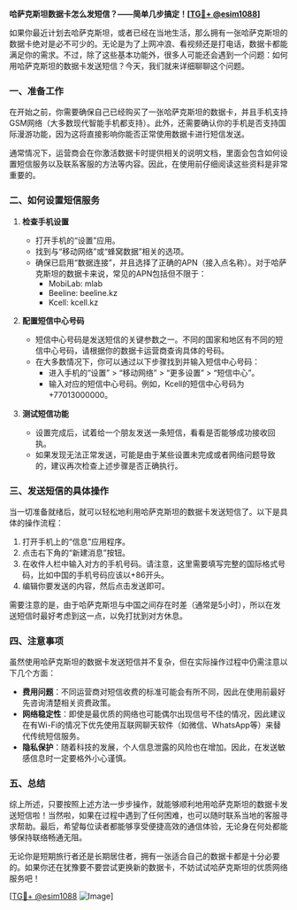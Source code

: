 **哈萨克斯坦数据卡怎么发短信？——简单几步搞定！[[TG💪+ @esim1088](https://t.me/s/esim1088)]**

如果你最近计划去哈萨克斯坦，或者已经在当地生活，那么拥有一张哈萨克斯坦的数据卡绝对是必不可少的。无论是为了上网冲浪、看视频还是打电话，数据卡都能满足你的需求。不过，除了这些基本功能外，很多人可能还会遇到一个问题：如何用哈萨克斯坦的数据卡发送短信？今天，我们就来详细聊聊这个问题。

### 一、准备工作

在开始之前，你需要确保自己已经购买了一张哈萨克斯坦的数据卡，并且手机支持GSM网络（大多数现代智能手机都支持）。此外，还需要确认你的手机是否支持国际漫游功能，因为这将直接影响你能否正常使用数据卡进行短信发送。

通常情况下，运营商会在你激活数据卡时提供相关的说明文档，里面会包含如何设置短信服务以及联系客服的方法等内容。因此，在使用前仔细阅读这些资料是非常重要的。

### 二、如何设置短信服务

1. **检查手机设置**
   - 打开手机的“设置”应用。
   - 找到与“移动网络”或“蜂窝数据”相关的选项。
   - 确保已启用“数据连接”，并且选择了正确的APN（接入点名称）。对于哈萨克斯坦的数据卡来说，常见的APN包括但不限于：
     - MobiLab: mlab
     - Beeline: beeline.kz
     - Kcell: kcell.kz

2. **配置短信中心号码**
   - 短信中心号码是发送短信的关键参数之一。不同的国家和地区有不同的短信中心号码，请根据你的数据卡运营商查询具体的号码。
   - 在大多数情况下，你可以通过以下步骤找到并输入短信中心号码：
     - 进入手机的“设置” > “移动网络” > “更多设置” > “短信中心”。
     - 输入对应的短信中心号码。例如，Kcell的短信中心号码为 +77013000000。

3. **测试短信功能**
   - 设置完成后，试着给一个朋友发送一条短信，看看是否能够成功接收回执。
   - 如果发现无法正常发送，可能是由于某些设置未完成或者网络问题导致的，建议再次检查上述步骤是否正确执行。

### 三、发送短信的具体操作

当一切准备就绪后，就可以轻松地利用哈萨克斯坦的数据卡发送短信了。以下是具体的操作流程：

1. 打开手机上的“信息”应用程序。
2. 点击右下角的“新建消息”按钮。
3. 在收件人栏中输入对方的手机号码。请注意，这里需要填写完整的国际格式号码，比如中国的手机号码应该以+86开头。
4. 编辑你要发送的内容，然后点击发送即可。

需要注意的是，由于哈萨克斯坦与中国之间存在时差（通常是5小时），所以在发送短信时最好考虑到这一点，以免打扰到对方休息。

### 四、注意事项

虽然使用哈萨克斯坦的数据卡发送短信并不复杂，但在实际操作过程中仍需注意以下几个方面：

- **费用问题**：不同运营商对短信收费的标准可能会有所不同，因此在使用前最好先咨询清楚相关资费政策。
- **网络稳定性**：即使是最优质的网络也可能偶尔出现信号不佳的情况，因此建议在有Wi-Fi的情况下优先使用互联网聊天软件（如微信、WhatsApp等）来替代传统短信服务。
- **隐私保护**：随着科技的发展，个人信息泄露的风险也在增加。因此，在发送敏感信息时一定要格外小心谨慎。

### 五、总结

综上所述，只要按照上述方法一步步操作，就能够顺利地用哈萨克斯坦的数据卡发送短信啦！当然啦，如果在过程中遇到了任何困难，也可以随时联系当地的客服寻求帮助。最后，希望每位读者都能够享受便捷高效的通信体验，无论身在何处都能够保持联络畅通无阻。

无论你是短期旅行者还是长期居住者，拥有一张适合自己的数据卡都是十分必要的。如果你还在犹豫要不要尝试更换新的数据卡，不妨试试哈萨克斯坦的优质网络服务吧！

[[TG💪+ @esim1088](https://t.me/s/esim1088) ![Image](https://i.postimg.cc/4NQfJmqS/Snipaste-2025-05-13-00-14-12.png)]